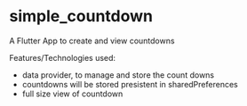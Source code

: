# simple_countdown

A Flutter App to create and view countdowns

Features/Technologies used:

- data provider, to manage and store the count downs
- countdowns will be stored presistent in sharedPreferences 
- full size view of countdown
